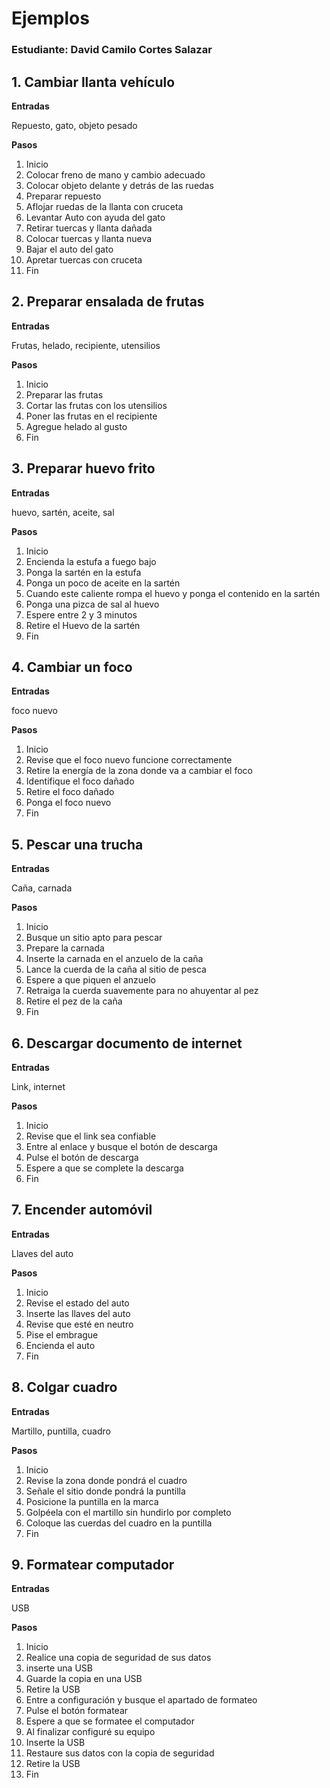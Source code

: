 # Ejemplos

### **Estudiante:** David Camilo Cortes Salazar

## 1. Cambiar llanta vehículo

**Entradas**

Repuesto, gato, objeto pesado

**Pasos**

1. Inicio
2. Colocar freno de mano y cambio adecuado
3. Colocar objeto delante y detrás de las ruedas
4. Preparar repuesto 
5. Aflojar ruedas de la llanta con cruceta
6. Levantar Auto con ayuda del gato
7. Retirar tuercas y llanta dañada
8. Colocar tuercas y llanta nueva
9. Bajar el auto del gato
10. Apretar tuercas con cruceta
11. Fin

## 2. Preparar ensalada de frutas

**Entradas**

Frutas, helado, recipiente, utensilios

**Pasos**

1. Inicio
2. Preparar las frutas
3. Cortar las frutas con los utensilios
4. Poner las frutas en el recipiente
5. Agregue helado al gusto
6. Fin

<div style="page-break-after: always"></div>

## 3. Preparar huevo frito

**Entradas**

huevo, sartén, aceite, sal

**Pasos**

1. Inicio
2. Encienda la estufa a fuego bajo
3. Ponga la sartén en la estufa
4. Ponga un poco de aceite en la sartén
5. Cuando este caliente rompa el huevo y ponga el contenido en la sartén
6. Ponga una pizca de sal al huevo
7. Espere entre 2 y 3 minutos
8. Retire el Huevo de la sartén
9. Fin

## 4. Cambiar un foco

**Entradas**

foco nuevo

**Pasos**

1. Inicio
2. Revise que el foco nuevo funcione correctamente
3. Retire la energía de la zona donde va a cambiar el foco
4. Identifique el foco dañado
5. Retire el foco dañado
6. Ponga el foco nuevo
7. Fin

<div style="page-break-after: always"></div>

## 5. Pescar una trucha

**Entradas**

Caña, carnada

**Pasos**

1. Inicio
2. Busque un sitio apto para pescar
3. Prepare la carnada
4. Inserte la carnada en el anzuelo de la caña
5. Lance la cuerda de la caña al sitio de pesca
6. Espere a que piquen el anzuelo
7. Retraiga la cuerda suavemente para no ahuyentar al pez
8. Retire el pez de la caña
9. Fin

## 6. Descargar documento de internet

**Entradas**

Link, internet

**Pasos**

1. Inicio
2. Revise que el link sea confiable
3. Entre al enlace y busque el botón de descarga
4. Pulse el botón de descarga
5. Espere a que se complete la descarga
6. Fin

<div style="page-break-after: always"></div>

## 7. Encender automóvil

**Entradas**

Llaves del auto

**Pasos**

1. Inicio
2. Revise el estado del auto
3. Inserte las llaves del auto
4. Revise que esté en neutro
5. Pise el embrague
6. Encienda el auto
7. Fin

## 8. Colgar cuadro

**Entradas**

Martillo, puntilla, cuadro

**Pasos**

1. Inicio
2. Revise la zona donde pondrá el cuadro
3. Señale el sitio donde pondrá la puntilla
4. Posicione la puntilla en la marca
5. Golpéela con el martillo sin hundirlo por completo
6. Coloque las cuerdas del cuadro en la puntilla
7. Fin

<div style="page-break-after: always"></div>

## 9. Formatear computador

**Entradas**

USB

**Pasos**

1. Inicio
2. Realice una copia de seguridad de sus datos
3. inserte una USB
4. Guarde la copia en una USB
5. Retire la USB
6. Entre a configuración y busque el apartado de formateo
7. Pulse el botón formatear
8. Espere a que se formatee el computador
9. Al finalizar configuré su equipo
10. Inserte la USB
11. Restaure sus datos con la copia de seguridad
12. Retire la USB
13. Fin
